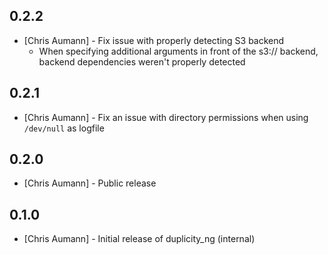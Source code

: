 0.2.2
-----

- [Chris Aumann] - Fix issue with properly detecting S3 backend
  - When specifying additional arguments in front of the s3:// backend, backend dependencies weren't properly detected

0.2.1
-----

- [Chris Aumann] - Fix an issue with directory permissions when using `/dev/null` as logfile

0.2.0
-----

- [Chris Aumann] - Public release

0.1.0
-----

- [Chris Aumann] - Initial release of duplicity\_ng (internal)

